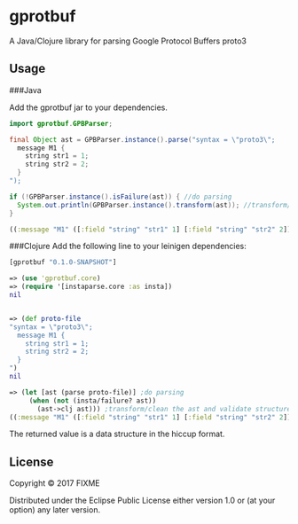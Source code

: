 # gprotbuf

A Java/Clojure library for parsing Google Protocol Buffers proto3

## Usage
###Java

Add the gprotbuf jar to your dependencies.

```java
import gprotbuf.GPBParser;

final Object ast = GPBParser.instance().parse("syntax = \"proto3\";
  message M1 {
    string str1 = 1;
    string str2 = 2;
  }
");

if (!GPBParser.instance().isFailure(ast)) { //do parsing
  System.out.println(GPBParser.instance().transform(ast)); //transform/clean the ast and validate structure
}
```
```clojure
((:message "M1" ([:field "string" "str1" 1] [:field "string" "str2" 2])))        
```



###Clojure
Add the following line to your leinigen dependencies:
```clojure
[gprotbuf "0.1.0-SNAPSHOT"]
```
```clojure
=> (use 'gprotbuf.core)
=> (require '[instaparse.core :as insta])
nil
```
```clojure

=> (def proto-file 
"syntax = \"proto3\";
  message M1 {
    string str1 = 1;
    string str2 = 2;
  }
")
nil

=> (let [ast (parse proto-file)] ;do parsing
     (when (not (insta/failure? ast))
       (ast->clj ast))) ;transform/clean the ast and validate structure
((:message "M1" ([:field "string" "str1" 1] [:field "string" "str2" 2])))        
```
The returned value is a data structure in the hiccup format.

## License

Copyright © 2017 FIXME

Distributed under the Eclipse Public License either version 1.0 or (at
your option) any later version.

